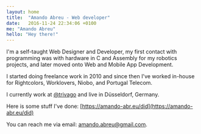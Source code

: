 ```yaml
---
layout: home
title:  "Amando Abreu - Web developer"
date:   2016-11-24 22:34:06 +0100
me: "Amando Abreu"
hello: "Hey there!"
---
```


I'm a self-taught Web Designer and Developer, my first contact with programming was with hardware in C and Assembly for my robotics projects, and later moved onto Web and Mobile App Development.

I started doing freelance work in 2010 and since then I've worked in-house for Rightcolors, Worklovers, Niobo, and Portugal Telecom.

I currently work at [@trivago](https://www.facebook.com/lifeattrivago/?fref=ts) and live in Düsseldorf, Germany.

Here is some stuff I've done: [https://amando-abr.eu/did](https://amando-abr.eu/did)

You can reach me via email: amando.abreu@gmail.com.
